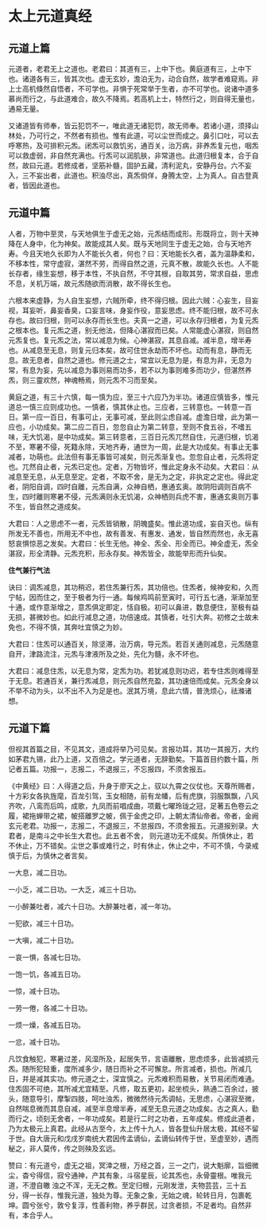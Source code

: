 # 太上元道真经

## 元道上篇

元道者，老君无上之道也。老君曰：其道有三，上中下也。黄庭道有三，上中下也。诸道各有三，皆其次也。虚无玄妙，澹泊无为，动合自然，故学者难窥焉。非上士高机倏然自悟者，不可学也。非惧于死常举于生者，亦不可学也。说诸中道多慕尚而行之，与此道难合，故久不降焉。若高机上士，特然行之，则自得无量也，通易无量。

又诸道皆有师奉，皆云犯罚不一，唯此道无诸犯罚，故无师奉。若诸小道，须择山林处，乃可行之，不然者有损也。惟有此道，可以尘世而成之。鼻引口吐，可以去呼寒热，及可排积元炁。闭炁可以救饥劣，通百关，治万病，非养炁复元也，咽炁可以救虚弱，非自然充满也。行炁可以润肌肤，非常道也。此道归根复本，合于自然，故曰元道。若修成者，坚筋补髓，固护五藏，清利泥丸，安静丹台。六不妄入，三不妄出者，此道也。积浊尽出，真炁倘佯，身腾太空，上为真人。自古登真者，皆因此道也。

## 元道中篇

人者，万物中至灵，与天地俱生于虚无之始，元炁结而成形。形既将立，则十天神降在人身中，化为神矣。故能成其人矣。既与天地同生于虚无之始，合与天地齐寿。今且天地久长即为人不能长久者，何也？曰：天地能长久者，盖为温静柔和，不移本性，常守虚寂，湛然不劳，而得自然之道，元真不散，故能久长也。人不能长存者，缘生妄想，移于本性，不执自然，不守其根，自取其劳，常求自益，思虑不息，关机万端，故元炁随欲而消散，故不得长生也。

六根本来虚静，为人自生妄想，六贼所牵，终不得归根。因此六贼：心妄生，目妄视，耳妄听，鼻妄香臭，口妄言味，身妄作役，意妄思虑。终不能归根，故不可永存也。故曰归根，则可以永存而长生也。夫真一之道，可以永存归根者，为复元炁之根本也。复元炁之道，别无他法，但降心湛寂而已矣。人常能虚心湛寂，则自然元炁复也。复元炁之法，常以减息为候。心神湛寂，其息自减。减半息，增半寿也。从减息至无息，则复元归本矣，故可住世永劫而不坏也。动而有息，静而无息。故无息者，自然之道也。修元道之士，常宜以无息为是，有息为非，无息为常，有息为妄，先以减息为事则易而功多，若不以为事则难多而功少，但湛然养炁，则三靈欢然，神魂畅焉，则元炁不习而至矣。

黄庭之道，有三十六慎，每一慎为应，至三十六应乃为半功。诸道应慎皆多，惟元道总一慎三应则成功也。一慎者，慎其休止也。三应者，三转意也。一转意一百日。第一应一百日，有事可止，无事可减，至此则尘虑自减。虚澹日增，此为第一应也，小功成矣。第二应二百日，忽忽自止为第二转意，至则不食五谷，不嗜五味，无大饥渴，是中功成矣。第三转意者，三百日元炁兀然自住，元道归根，饥渴不至，寒暑不侵，死籍永除，天地齐寿，通世为一周，此是大功成矣。有事止无事减者，功萌也。此法但有事无事皆可减矣，则元炁渐复也。忽忽自止者，元炁将定也。兀然自止者，元炁已定也。定者，万物皆坏，惟此定身永不动矣。大君曰：从减息至无息，从无息至定。定者，不取不舍，是无为之定，非执定之定也。得此定者，阴阳自调，四时自離，元炁自满，众神自栖，惠通玄奥。故阴阳调则百病不生，四时離则寒暑不侵，元炁满则永无饥渴，众神栖则兵虎不害，惠通玄奥则万事不生，皆自然之道成矣。

大君曰：人之思虑不一者，元炁皆销散，阴魄盛矣。惟此道功成，妄自灭也。纵有所发无不善也，所用无不中也，故有善发、有惠发、通发，皆自然而然也，永无喜怒哀惧惊恶之发矣。大君曰：长生无他。神全、炁全、形全而已。神全虚无，炁全湛寂，形全清静。元炁充积，形永存矣。神炁皆全，故能举形而升仙矣。

**住气兼行气法**

诀曰：调炁减息，其功稍迟，若住炁兼行炁，其功倍也。住炁者，候神安和，久而宁帖，因而住之，至于极者为行一通。每候鸡鸣前至寅时，可行五七通，渐渐加至十通，或作意渐增之，意炁俱定即定，恬自极。初可以鼻进，数息便住，至极有益无损，甚微妙也。如此行减息之道，功倍速成。其慎者，吐引大奔。初修之士故未免也，不得不慎，其奔吐宜慎之为妙。

大君曰：住炁可以通百关，除坚滞，治万病，导元炁。若百关通则减息，元炁随意自开，津路流注，元炁与津液所及之处，先化为髓，永不坏也。

大君曰：减息住炁，以无息为常，定炁为功。若犹减息则功迟，若专住炁则难得至于无息。若通百关，兼行炁减息，则元炁自然充盈，其功速倍而成矣。元炁全身以不举不动为头，以不出不入为足是也。泯其万境，息此六情，普洗烦心，祛滌诸想。

## 元道下篇

但视其首篇之目，不见其文，道成将举乃可见矣。言报功耳，其功一其报万，大约如茅君九锡，此乃上道，又百倍之。学元道者，无辞勤矣。下篇首目约数十篇，所记者五篇。功报一，志报二，不退报三，不忘报四，不须舍报五。

《中黄经》曰：人得道之后，升身于廖天之上，驭以九霄之仪仗也。天尊所赐者，十方彩女各执旌麾，百龙引驾，玉女相随，前有龙幡，后有虎旗，羽服飘飘，八风齐吹，八鸾而后鸣，成歌，九凤而前唱成曲，项戴七曜玲珑之冠，足著五色卷云之履，裙拖蝉带之裙，帔搭離罗之帔，佩于金虎之印，上朝太清仙帝者。帝者，金阙玄元老君。功报一，志报二，不退报三，不怠报四，不须舍报五。元道报别录。大君者，是南斗之中长生大君也。此五者不舍， 则元道功无不成矣。所慎休止，若不休止，万不错矣。尘世之事或难行之，时有休止，休止之中，不可不慎，今录戒慎于后，为慎休之者言矣。

一大息，减二日功。

一小乏，减二日功。一大乏，减三十日功。

一小醉兼吐者，减六十日功。大醉兼吐者，减一年功。

一犯欲，减三十日功。

一大嗔，减二十日功。

一哀一惧，各减七日功。

一饱一饥，各减五日功。

一惊，减十日功。

一劳一倦，各减二十日功。

一烦一燥，各减五日功。

一忿，减十日功。

凡饮食触犯，寒暑过差，风湿所及，起居失节，言语離散，思虑烦多，此皆减损元炁。随所犯轻重，度所减多少，随日而补之不可懈怠。所言减者，损也。所减几日，并是减其实功。修元道之士，深宜慎之。元炁难积而易散，关节易闭而难通。住炁固不可绝，其所减尤宜精至。凡修，取五更初，起坐梳头，熟通二百余过，披头，随意导引，摩掣四肢，呵吐浊炁，微微然待元炁调帖，无思虑，心湛寂至微，自然喘息微而其息自减，减至半息增半寿，减至无息元道之功成矣。古之真人，勤而行之，顷刻无舍者，一年功成矣。若是行二时之功者，五年成矣。修成此道者，乃为太极元上真君。此经从古至今，太上传十九人，皆各登仙升居太极，其经不留于世。自大唐元和戊戌岁南统大君因传孟谪仙，孟谪仙转传于世，至虚至妙，遇而秘之，非人莫传，传之则殃及玄远。

赞曰：有元道兮，虚无之祖，冥涬之根，万经之首，三一之门，说大魁廓，旨细微尘，杳兮得信，寂兮通神，产其有象，斗宿星辰，论其炁也，永骨靈根。唯我元道，不澄自皦 浊之不浑，无无之教。至定归根，元刚发泄，夫物芸芸，三十五分，得一长存，惟我元道，独处为尊。无象之象，无始之魂，轮转日月，包裹乾坤。圆兮张兮，敦兮复淳，性善利物，养乎群民，过贪者损，不足者均。自然非有，本合乎人。

